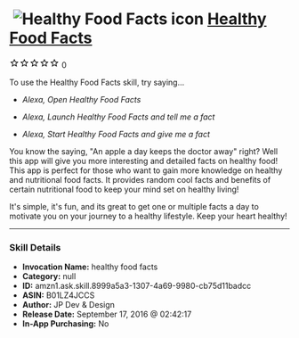 # &nbsp;<img src="skill_icon" alt="Healthy Food Facts icon" width="36"> [Healthy Food Facts](http://alexa.amazon.com/#skills/amzn1.ask.skill.8999a5a3-1307-4a69-9980-cb75d11badcc)
![0 stars](../../images/ic_star_border_black_18dp_1x.png)![0 stars](../../images/ic_star_border_black_18dp_1x.png)![0 stars](../../images/ic_star_border_black_18dp_1x.png)![0 stars](../../images/ic_star_border_black_18dp_1x.png)![0 stars](../../images/ic_star_border_black_18dp_1x.png) 0

To use the Healthy Food Facts skill, try saying...

* *Alexa, Open Healthy Food Facts*

* *Alexa, Launch Healthy Food Facts and tell me a fact*

* *Alexa, Start Healthy Food Facts and give me a fact*

You know the saying, "An apple a day keeps the doctor away" right? Well this app will give you more interesting and detailed facts on healthy food! This app is perfect for those who want to gain more knowledge on healthy and nutritional food facts. It provides random cool facts and benefits of certain nutritional food to keep your mind set on healthy living! 

It's simple, it's fun, and its great to get one or multiple facts a day to motivate you on your journey to a healthy lifestyle. Keep your heart healthy!

***

### Skill Details

* **Invocation Name:** healthy food facts
* **Category:** null
* **ID:** amzn1.ask.skill.8999a5a3-1307-4a69-9980-cb75d11badcc
* **ASIN:** B01LZ4JCCS
* **Author:** JP Dev & Design
* **Release Date:** September 17, 2016 @ 02:42:17
* **In-App Purchasing:** No
